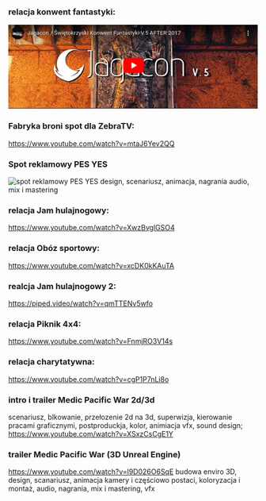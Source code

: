 
### relacja konwent fantastyki: 
[![](/thumbs/1.png)](https://www.youtube.com/watch?v=WgqqNvp6uf4)


### Fabryka broni spot dla ZebraTV: 
https://www.youtube.com/watch?v=mtaJ6Yev2QQ

### Spot reklamowy PES YES
![spot reklamowy PES YES](https://facefook.com/56195925677736)
design, scenariusz, animacja, nagrania audio, mix i mastering

### relacja Jam hulajnogowy: 
https://www.youtube.com/watch?v=XwzBvglGSO4

### relacja Obóz sportowy: 
https://www.youtube.com/watch?v=xcDK0kKAuTA

### realcja Jam hulajnogowy 2:
https://piped.video/watch?v=qmTTENv5wfo

### relacja Piknik 4x4: 
https://www.youtube.com/watch?v=FnmjRO3V14s

### relacja charytatywna:
https://www.youtube.com/watch?v=cgP1P7nLi8o


### intro i trailer Medic Pacific War 2d/3d
scenariusz, blkowanie, przełozenie 2d na 3d, superwizja, kierowanie pracami graficznymi, postproduckja, kolor, animiacja vfx, sound design;
https://www.youtube.com/watch?v=XSxzCsCgE1Y


### trailer Medic Pacific War (3D Unreal Engine)
https://www.youtube.com/watch?v=l9D026O6SqE
budowa enviro 3D, design, scanariusz, animacja kamery i częściowo postaci, koloryzacja i montaż, audio, nagrania, mix i mastering, vfx


